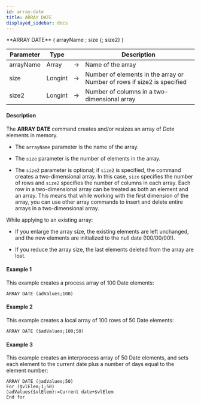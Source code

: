 ```yaml
---
id: array-date
title: ARRAY DATE
displayed_sidebar: docs
---
```



<!-- REF #_command_.ARRAY DATE.Syntax-->**ARRAY DATE** ( arrayName ; size {; size2} )<!-- END REF-->


<!-- REF #_command_.ARRAY DATE.Params -->
|Parameter|Type||Description|
|---------|--- |:---:|------|
|arrayName|Array|->|Name of the array|
|size|Longint|->|Number of elements in the array or Number of rows if size2 is specified|
|size2|Longint|->|Number of columns in a two-dimensional array|
<!-- END REF -->


#### Description


 The **ARRAY DATE** command creates and/or resizes an array of *Date* elements in memory. 

* The `arrayName` parameter is the name of the array.

* The `size` parameter is the number of elements in the array.

* The `size2` parameter is optional; if `size2` is specified, the command creates a two-dimensional array. In this case, `size` specifies the number of rows and `size2` specifies the number of columns in each array. Each row in a two-dimensional array can be treated as both an element and an array. This means that while working with the first dimension of the array, you can use other array commands to insert and delete entire arrays in a two-dimensional array.

While applying to an existing array: 

* If you enlarge the array size, the existing elements are left unchanged, and the new elements are initialized to the null date (!00/00/00!).

* If you reduce the array size, the last elements deleted from the array are lost.


#### Example 1


 This example creates a process array of 100 Date elements:
```4d
ARRAY DATE (adValues;100)
```



#### Example 2


 This example creates a local array of 100 rows of 50 Date elements:
```4d
ARRAY DATE ($adValues;100;50)
```



#### Example 3


 This example creates an interprocess array of 50 Date elements, and sets each element to the current date plus a number of days equal to the element number:
```4d
ARRAY DATE (◊adValues;50)
For ($vlElem;1;50)
◊adValues{$vlElem}:=Current date+$vlElem
End for
```



